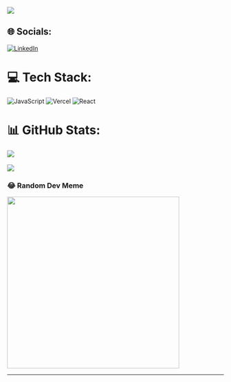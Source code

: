 
[![](https://visitcount.itsvg.in/api?id=Hello-9999&icon=9&color=1)](https://visitcount.itsvg.in)


## 🌐 Socials:
[![LinkedIn](https://img.shields.io/badge/LinkedIn-%230077B5.svg?logo=linkedin&logoColor=white)](https://www.linkedin.com/in/gautammagar/) 

# 💻 Tech Stack:
![JavaScript](https://img.shields.io/badge/javascript-%23323330.svg?style=for-the-badge&logo=javascript&logoColor=%23F7DF1E) ![Vercel](https://img.shields.io/badge/vercel-%23000000.svg?style=for-the-badge&logo=vercel&logoColor=white) ![React](https://img.shields.io/badge/react-%2320232a.svg?style=for-the-badge&logo=react&logoColor=%2361DAFB)
# 📊 GitHub Stats:

![](https://github-readme-streak-stats.herokuapp.com/?user=Hello-9999&theme=dark&hide_border=false)
<br/>
<br/>
![](https://github-readme-stats.vercel.app/api/top-langs/?username=Hello-9999&theme=dark&hide_border=false&include_all_commits=true&count_private=false&layout=compact)



### 😂 Random Dev Meme
<img src='https://randommeme-five.vercel.app/' style="height: 400px;"/>

---

<!-- Proudly created with GPRM ( https://gprm.itsvg.in ) -->
